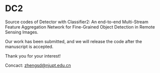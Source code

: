 # DC2

Source codes of Detector with Classifier2: An end-to-end Multi-Stream Feature Aggregation Network for Fine-Grained Object Detection in Remote Sensing Images.

Our work has been submitted, and we will release the code after the manuscript is accepted.

Thank you for your interest!

Concact: zhengsd@njupt.edu.cn
